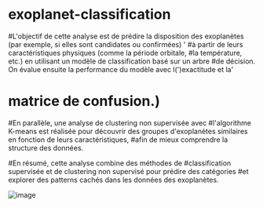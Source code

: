 # exoplanet-classification


#L'objectif de cette analyse est de prédire la disposition des exoplanètes (par exemple, si elles sont candidates ou confirmées) '
#à partir de leurs caractéristiques physiques (comme la période orbitale,
#la température, etc.) en utilisant un modèle de classification basé sur un arbre
#de décision. On évalue ensuite la performance du modèle avec l(')exactitude et la'
# matrice de confusion.)
#En parallèle, une analyse de clustering non supervisée avec
#l'algorithme K-means est réalisée pour découvrir des groupes d'exoplanètes similaires en fonction de leurs caractéristiques,
#afin de mieux comprendre la structure des données.

#En résumé, cette analyse combine des méthodes de
#classification supervisée et de clustering non supervisé pour prédire des catégories
#et explorer des patterns cachés dans les données des exoplanètes.

![image](https://github.com/user-attachments/assets/1514006f-5a66-48c8-b281-b77a0673759c)

